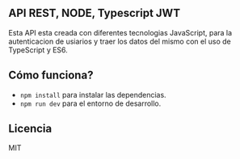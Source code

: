 ## API REST, NODE, Typescript JWT

Esta API esta creada con diferentes tecnologias JavaScript, para la autenticacion de usiarios y traer los datos del mismo con el uso de TypeScript y ES6.

## Cómo funciona?

- `npm install` para instalar las dependencias.
- `npm run dev` para el entorno de desarrollo.

## Licencia

MIT
